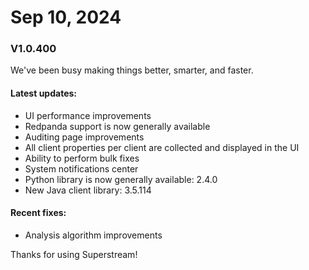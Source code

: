 # Sep 10, 2024

### V1.0.400

We've been busy making things better, smarter, and faster.

#### **Latest updates:**

* UI performance improvements
* Redpanda support is now generally available
* Auditing page improvements
* All client properties per client are collected and displayed in the UI
* Ability to perform bulk fixes
* System notifications center
* Python library is now generally available: 2.4.0
* New Java client library: 3.5.114

#### Recent fixes:

* Analysis algorithm improvements

Thanks for using Superstream!
